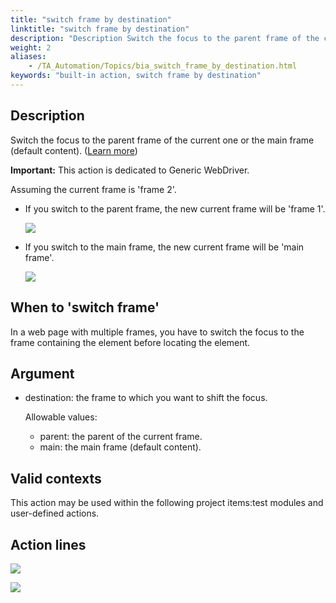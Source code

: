 ```yaml
--- 
title: "switch frame by destination"
linktitle: "switch frame by destination"
description: "Description Switch the focus to the parent frame of the current one or the main frame (default content). ( Learn more ) Important: This action is dedicated to Generic WebDriver. Assuming the current ..."
weight: 2
aliases: 
    - /TA_Automation/Topics/bia_switch_frame_by_destination.html
keywords: "built-in action, switch frame by destination"
---
```


## Description

Switch the focus to the parent frame of the current one or the main frame \(default content\). \([Learn more](https://www.guru99.com/handling-iframes-selenium.html)\)

**Important:** This action is dedicated to Generic WebDriver.

Assuming the current frame is 'frame 2'.

-   If you switch to the parent frame, the new current frame will be 'frame 1'.

    ![](/images/TA_Automation/Images/bia_switch_frame_by_destination_parent_illustration.png)

-   If you switch to the main frame, the new current frame will be 'main frame'.

    ![](/images/TA_Automation/Images/bia_switch_frame_by_destination_main_illustration.png)


## When to 'switch frame'

In a web page with multiple frames, you have to switch the focus to the frame containing the element before locating the element.

## Argument

-   destination: the frame to which you want to shift the focus.

    Allowable values:

    -   parent: the parent of the current frame.
    -   main: the main frame \(default content\).

## Valid contexts

This action may be used within the following project items:test modules and user-defined actions.

## Action lines

![](/images/TA_Automation/Images/bia_switch_frame_by_destination_parent_pgm.png)

![](/images/TA_Automation/Images/bia_switch_frame_by_destination_main_pgm.png)




